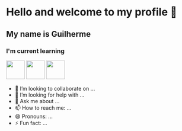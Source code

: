 # Hello and welcome to my profile 👋

## My name is Guilherme

### I'm current learning

<img height="50px" width="50px" padding-right="10px" src="https://cdn.jsdelivr.net/gh/devicons/devicon/icons/c/c-original.svg"/> <img  height="50px" width="50px" src="https://cdn.jsdelivr.net/gh/devicons/devicon/icons/bash/bash-original.svg"/> <img height="50px" width="50px" src="https://cdn.jsdelivr.net/gh/devicons/devicon/icons/javascript/javascript-plain.svg"/>


- 👯 I’m looking to collaborate on ...
- 🤔 I’m looking for help with ...
- 💬 Ask me about ...
- 📫 How to reach me: ...
- 😄 Pronouns: ...
- ⚡ Fun fact: ...
